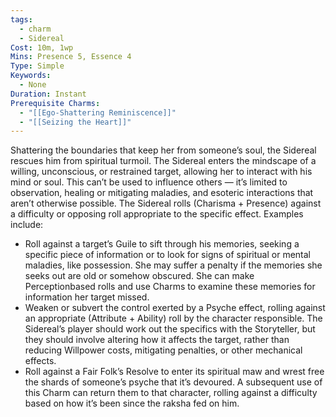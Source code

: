 ```yaml
---
tags:
  - charm
  - Sidereal
Cost: 10m, 1wp
Mins: Presence 5, Essence 4
Type: Simple
Keywords:
  - None
Duration: Instant
Prerequisite Charms:
  - "[[Ego-Shattering Reminiscence]]"
  - "[[Seizing the Heart]]"
---
```

Shattering the boundaries that keep her from someone’s soul, the Sidereal rescues him from spiritual turmoil. The Sidereal enters the mindscape of a willing, unconscious, or restrained target, allowing her to interact with his mind or soul. This can’t be used to influence others — it’s limited to observation, healing or mitigating maladies, and esoteric interactions that aren’t otherwise possible. The Sidereal rolls (Charisma + Presence) against a difficulty or opposing roll appropriate to the specific effect. Examples include: 
-  Roll against a target’s Guile to sift through his memories, seeking a specific piece of information or to look for signs of spiritual or mental maladies, like possession. She may suffer a penalty if the memories she seeks out are old or somehow obscured. She can make Perceptionbased rolls and use Charms to examine these memories for information her target missed. 
-  Weaken or subvert the control exerted by a Psyche effect, rolling against an appropriate (Attribute + Ability) roll by the character responsible. The Sidereal’s player should work out the specifics with the Storyteller, but they should involve altering how it affects the target, rather than reducing Willpower costs, mitigating penalties, or other mechanical effects. 
-  Roll against a Fair Folk’s Resolve to enter its spiritual maw and wrest free the shards of someone’s psyche that it’s devoured. A subsequent use of this Charm can return them to that character, rolling against a difficulty based on how it’s been since the raksha fed on him.